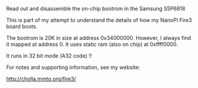 Read out and disassemble the on-chip bootrom in the Samsung S5P6818

This is part of my attempt to understand the details of how my NanoPi Fire3
board boots.

The bootrom is 20K in size at address 0x34000000.
However, I always find it mapped at address 0.
It uses static ram (also on chip) at 0xffff0000.

It runs in 32 bit mode (A32 code) !!

For notes and supporting information, see my website:

http://cholla.mmto.org/fire3/
